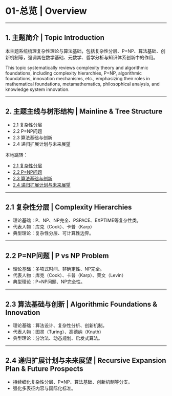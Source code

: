 # 01-总览 | Overview

---

## 1. 主题简介 | Topic Introduction

本主题系统梳理复杂性理论与算法基础，包括复杂性分层、P=NP、算法基础、创新机制等，强调其在数学基础、元数学、哲学分析与知识体系创新中的作用。

This topic systematically reviews complexity theory and algorithmic foundations, including complexity hierarchies, P=NP, algorithmic foundations, innovation mechanisms, etc., emphasizing their roles in mathematical foundations, metamathematics, philosophical analysis, and knowledge system innovation.

---

## 2. 主题主线与树形结构 | Mainline & Tree Structure

- 2.1 复杂性分层
- 2.2 P=NP问题
- 2.3 算法基础与创新
- 2.4 递归扩展计划与未来展望

本地跳转：
- [2.1 复杂性分层](#21-复杂性分层)
- [2.2 P=NP问题](#22-pnp问题)
- [2.3 算法基础与创新](#23-算法基础与创新)
- [2.4 递归扩展计划与未来展望](#24-递归扩展计划与未来展望)

---

## 2.1 复杂性分层 | Complexity Hierarchies
- 理论基础：P、NP、NP完全、PSPACE、EXPTIME等复杂性类。
- 代表人物：库克（Cook）、卡普（Karp）
- 典型理论：复杂性分层、可计算性边界。

---

## 2.2 P=NP问题 | P vs NP Problem
- 理论基础：多项式时间、非确定性、NP完全。
- 代表人物：库克（Cook）、卡普（Karp）、莱文（Levin）
- 典型理论：P=NP问题、NP完全性。

---

## 2.3 算法基础与创新 | Algorithmic Foundations & Innovation
- 理论基础：算法设计、复杂性分析、创新机制。
- 代表人物：图灵（Turing）、高德纳（Knuth）
- 典型理论：分治法、动态规划、启发式算法。

---

## 2.4 递归扩展计划与未来展望 | Recursive Expansion Plan & Future Prospects
- 持续细化复杂性分层、P=NP、算法基础、创新机制等分支。
- 强化多表征内容与国际化标准。
